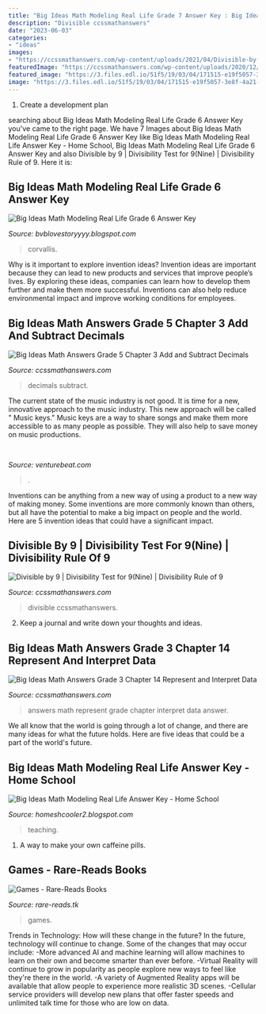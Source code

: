 ```yaml
---
title: "Big Ideas Math Modeling Real Life Grade 7 Answer Key : Big Ideas Math Modeling Real Life Grade 6 Answer Key"
description: "Divisible ccssmathanswers"
date: "2023-06-03"
categories:
- "ideas"
images:
- "https://ccssmathanswers.com/wp-content/uploads/2021/04/Divisible-by-9-1024x576.png"
featuredImage: "https://ccssmathanswers.com/wp-content/uploads/2020/12/Big-Ideas-Math-Answers-Grade-3-Chapter-14-Represent-and-Interpret-Data-1-e1609733757810.png"
featured_image: "https://3.files.edl.io/51f5/19/03/04/171515-e19f5057-3e8f-4a21-8407-3d1e1673b25b.jpeg"
image: "https://3.files.edl.io/51f5/19/03/04/171515-e19f5057-3e8f-4a21-8407-3d1e1673b25b.jpeg"
---
```



1. Create a development plan 

	

		
searching about Big Ideas Math Modeling Real Life Grade 6 Answer Key you've came to the right page. We have 7 Images about Big Ideas Math Modeling Real Life Grade 6 Answer Key like Big Ideas Math Modeling Real Life Answer Key - Home School, Big Ideas Math Modeling Real Life Grade 6 Answer Key and also Divisible by 9 | Divisibility Test for 9(Nine) | Divisibility Rule of 9. Here it is:
		
    
## Big Ideas Math Modeling Real Life Grade 6 Answer Key

<img loading=lazy src="https://3.files.edl.io/51f5/19/03/04/171515-e19f5057-3e8f-4a21-8407-3d1e1673b25b.jpeg" onerror="this.onerror=null;this.src='https://tse3.mm.bing.net/th?id=OIP.NptWJXca_wJ81h611-hZXQAAAA&amp;pid=15.1';" alt="Big Ideas Math Modeling Real Life Grade 6 Answer Key">

_Source: bvblovestoryyyy.blogspot.com_

>corvallis. 

	

Why is it important to explore invention ideas?
Invention ideas are important because they can lead to new products and services that improve people’s lives. By exploring these ideas, companies can learn how to develop them further and make them more successful. Inventions can also help reduce environmental impact and improve working conditions for employees.

    
## Big Ideas Math Answers Grade 5 Chapter 3 Add And Subtract Decimals

<img loading=lazy src="https://ccssmathanswers.com/wp-content/uploads/2020/12/Big-Ideas-Math-Answers-Grade-5-Chapter-3-Add-and-Subtract-Decimals-Lesson-3.4-Add-Decimals-YOU-BE-THE-TEACHER11.png" onerror="this.onerror=null;this.src='https://tse4.mm.bing.net/th?id=OIP.Y7SAID5eu5yP4TlSJOBzfgAAAA&amp;pid=15.1';" alt="Big Ideas Math Answers Grade 5 Chapter 3 Add and Subtract Decimals">

_Source: ccssmathanswers.com_

>decimals subtract. 

	

The current state of the music industry is not good. It is time for a new, innovative approach to the music industry. This new approach will be called " Music keys." Music keys are a way to share songs and make them more accessible to as many people as possible. They will also help to save money on music productions.

    
## 

<img loading=lazy src="https://venturebeat.com/wp-content/uploads/2018/12/ComponentinAppBuilder.png?w=800" onerror="this.onerror=null;this.src='https://tse4.mm.bing.net/th?id=OIP.bzdZSU7o_YQdSOaO-5rJ5AHaDh&amp;pid=15.1';" alt="">

_Source: venturebeat.com_

>. 

	

Inventions can be anything from a new way of using a product to a new way of making money. Some inventions are more commonly known than others, but all have the potential to make a big impact on people and the world. Here are 5 invention ideas that could have a significant impact.

    
## Divisible By 9 | Divisibility Test For 9(Nine) | Divisibility Rule Of 9

<img loading=lazy src="https://ccssmathanswers.com/wp-content/uploads/2021/04/Divisible-by-9-1024x576.png" onerror="this.onerror=null;this.src='https://tse3.mm.bing.net/th?id=OIP.HhHDVMZChYFk-UVes6X7jQHaEK&amp;pid=15.1';" alt="Divisible by 9 | Divisibility Test for 9(Nine) | Divisibility Rule of 9">

_Source: ccssmathanswers.com_

>divisible ccssmathanswers. 

	

2. Keep a journal and write down your thoughts and ideas.

    
## Big Ideas Math Answers Grade 3 Chapter 14 Represent And Interpret Data

<img loading=lazy src="https://ccssmathanswers.com/wp-content/uploads/2020/12/Big-Ideas-Math-Answers-Grade-3-Chapter-14-Represent-and-Interpret-Data-1-e1609733757810.png" onerror="this.onerror=null;this.src='https://tse1.mm.bing.net/th?id=OIP.EAcfCnFqkDb-U1TFa2SYvwHaEo&amp;pid=15.1';" alt="Big Ideas Math Answers Grade 3 Chapter 14 Represent and Interpret Data">

_Source: ccssmathanswers.com_

>answers math represent grade chapter interpret data answer. 

	

We all know that the world is going through a lot of change, and there are many ideas for what the future holds. Here are five ideas that could be a part of the world's future.

    
## Big Ideas Math Modeling Real Life Answer Key - Home School

<img loading=lazy src="https://images-na.ssl-images-amazon.com/images/I/91-bvY6pTnL.jpg" onerror="this.onerror=null;this.src='https://tse1.mm.bing.net/th?id=OIP.PdlszPrVC_KQ2xpr0uL8PAHaJq&amp;pid=15.1';" alt="Big Ideas Math Modeling Real Life Answer Key - Home School">

_Source: homeshcooler2.blogspot.com_

>teaching. 

	

1. A way to make your own caffeine pills.

    
## Games - Rare-Reads Books

<img loading=lazy src="https://images-na.ssl-images-amazon.com/images/I/41Tn22x9mjL._SX330_BO1,204,203,200_.jpg" onerror="this.onerror=null;this.src='https://tse1.mm.bing.net/th?id=OIP.ZOXBdKuTEfkW9WtWY74RmAAAAA&amp;pid=15.1';" alt="Games - Rare-Reads Books">

_Source: rare-reads.tk_

>games. 

	

Trends in Technology: How will these change in the future?
In the future, technology will continue to change. Some of the changes that may occur include: 
-More advanced AI and machine learning will allow machines to learn on their own and become smarter than ever before.
-Virtual Reality will continue to grow in popularity as people explore new ways to feel like they're there in the world.
-A variety of Augmented Reality apps will be available that allow people to experience more realistic 3D scenes.
-Cellular service providers will develop new plans that offer faster speeds and unlimited talk time for those who are low on data.

